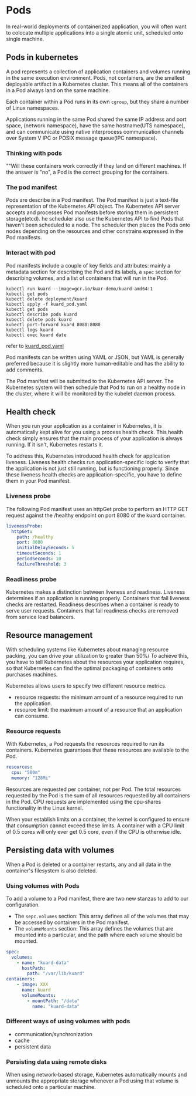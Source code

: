 # Pods

In real-world deployments of containerized application, you will often want to
colocate multiple applications into a single atomic unit, scheduled onto single
machine.

## Pods in kubernetes

A pod represents a collection of application containers and volumes running in
the same execution environment. Pods, not containers, are the smallest
deployable artifact in a Kubernetes cluster. This means all of the containers
in a Pod always land on the same machine.

Each container within a Pod runs in its own `cgroup`, but they share a number
of Linux namespaces.

Applications running in the same Pod shared the same IP address and port space,
(network namespace), have the same hostname(UTS namespace), and can communicate
using native interprocess communication channels over System V IPC or POSIX
message queue(IPC namespace).

### Thinking with pods

""Will these containers work correctly if they land on different machines. If
the answer is "no", a Pod is the correct grouping for the containers.

### The pod manifest

Pods are describe in a Pod manifest. The Pod manifest is just a text-file
representation of the Kubernetes API object. The Kubernetes API server accepts
and processes Pod manifests before storing them in persistent storage(etcd).
he scheduler also use the Kubernetes API to find Pods that haven't been
scheduled to a node. The scheduler then places the Pods onto nodes depending on
the resources and other constrains expressed in the Pod manifests.

### Interact with pod

Pod manifests include a couple of key fields and attributes: mainly a metadata
section for describing the Pod and its labels, a `spec` section for describing
volumes, and a list of containers that will run in the Pod.

```shell
kubectl run kuard --image=gcr.io/kuar-demo/kuard-amd64:1
kubectl get pods
kubectl delete deployment/kuard
kubectl apply -f kuard_pod.yaml
kubectl get pods
kubectl describe pods kuard
kubectl delete pods kuard
kubectl port-forward kuard 8080:8080
kubectl logs kuard
kubectl exec kuard date
```

refer to [kuard_pod.yaml](./kuard_pod.yaml)

Pod manifests can be written using YAML or JSON, but YAML is generally preferred
because it is slightly more human-editable and has the ability to add comments.

The Pod manifest will be submitted to the Kubernetes API server. The Kubernetes
system will then schedule that Pod to run on a healthy node in the cluster,
where it will be monitored by the kubelet daemon process.

## Health check

When you run your application as a container in Kubernetes, it is automatically
kept alive for you using a process health check. This health check simply
ensures that the main process of your application is always running. If it
isn't, Kubernetes restarts it.

To address this, Kubernetes introduced health check for application liveness.
Liveness health checks run application-specific logic to verify that the
application is not just still running, but is functioning properly. Since these
liveness health checks are application-specific, you have to define them in your
Pod manifest.

### Liveness probe

The following Pod manifest uses an httpGet probe to perform an HTTP GET request
against the /healthy endpoint on port 8080 of the kuard container.

```yaml
livenessProbe:
  httpGet:
    path: /healthy
    port: 8080
    initialDelaySeconds: 5
    timeoutSeconds: 1
    periodSeconds: 10
    failureThreshold: 3
```

### Readliness probe

Kubernetes makes a distinction between liveness and readiness. Liveness
determines if an application is running properly. Containers that fail liveness
checks are restarted. Readiness describes when a container is ready to serve
user requests. Containers that fail readiness checks are removed from service
load balancers.

## Resource management

With scheduling systems like Kubernetes about managing resource packing, you can
drive your utilization to greater than 50%/ To achieve this, you have to tell
Kubernetes about the resources your application requires, so that Kubernetes can
find the optimal packaging of containers onto purchases machines.

Kubernetes allows users to specify two different resource metrics.

* resource requests: the minimum amount of a resource required to run the
  application.
* resource limit: the maximum amount of a resource that an application can
  consume.

### Resource requests

With Kubernetes, a Pod requests the resources required to run its containers.
Kubernetes guarantees that these resources are available to the Pod.

```yaml
resources:
  cpu: "500m"
  memory: "128Mi"
```

Resources are requested per container, not per Pod. The total resources
requested by the Pod is the sum of all resources requested by all containers in
the Pod. CPU requests are implemented using the cpu-shares functionality in the
Linux kernel.

When your establish limits on a container, the kernel is configured to ensure
that consumption cannot exceed these limits. A container with a CPU limit of
0.5 cores will only ever get 0.5 core, even if the CPU is otherwise idle.

## Persisting data with volumes

When a Pod is deleted or a container restarts, any and all data in the
container's filesystem is also deleted.

### Using volumes with Pods

To add a volume to a Pod manifest, there are two new stanzas to add to our
configuration.

* The `sepc.volumes` section: This array defines all of the volumes that may be
  accessed by containers in the Pod manifest.
* The `volumeMounts` section: This array defines the volumes that are mounted
  into a particular, and the path where each volume should be mounted.

```yaml
spec:
  volumes:
    - name: "kuard-data"
      hostPath:
        path: "/var/lib/kuard"
containers:
    - image: XXX
      name: kuard
      volumeMounts:
        - mountPath: "/data"
          name: "kuard-data"
```

### Different ways of using volumes with pods

* communication/synchronization
* cache
* persistent data

### Persisting data using remote disks

When using network-based storage, Kubernetes automatically mounts and unmounts
the appropriate storage whenever a Pod using that volume is scheduled onto a
particular machine.
